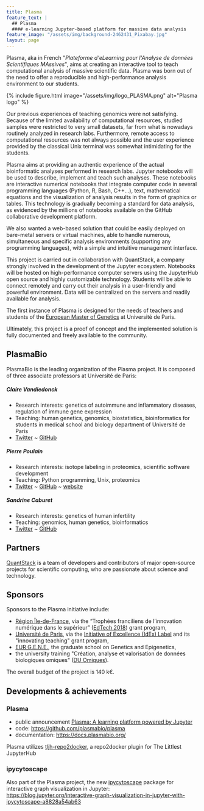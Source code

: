 ```yaml
---
title: Plasma
feature_text: |
  ## Plasma
  #### e-learning Jupyter-based platform for massive data analysis
feature_image: "/assets/img/background-2462431_Pixabay.jpg"
layout: page
---
```


Plasma, aka in French "*Plateforme d'eLearning pour l'Analyse de données Scientifiques MAssives*", aims at creating an interactive tool to teach computational analysis of massive scientific data. Plasma was born out of the need to offer a reproducible and high-performance analysis environment to our students.

{% include figure.html image="/assets/img/logo_PLASMA.png" alt="Plasma logo" %}

Our previous experiences of teaching genomics were not satisfying. Because of the limited availability of computational resources, studied samples were restricted to very small datasets, far from what is nowadays routinely analyzed in research labs. Furthermore, remote access to computational resources was not always possible and the user experience provided by the classical Unix terminal was somewhat intimidating for the students.

Plasma aims at providing an authentic experience of the actual bioinformatic analyses performed in research labs. Jupyter notebooks will be used to describe, implement and teach such analyses. These notebooks are interactive numerical notebooks that integrate computer code in several programming languages (Python, R, Bash, C++...), text, mathematical equations and the visualization of analysis results in the form of graphics or tables. This technology is gradually becoming a standard for data analysis, as evidenced by the millions of notebooks available on the GitHub collaborative development platform.

We also wanted a web-based solution that could be easily deployed on bare-metal servers or virtual machines, able to handle numerous, simultaneous and specific analysis environments (supporting any programming languages), with a simple and intuitive management interface.

This project is carried out in collaboration with QuantStack, a company strongly involved in the development of the Jupyter ecosystem. Notebooks will be hosted on high-performance computer servers using the JupyterHub open source and highly customizable technology. Students will be able to connect remotely and carry out their analysis in a user-friendly and powerful environment. Data will be centralized on the servers and readily available for analysis.

The first instance of Plasma is designed for the needs of teachers and students of the [European Master of Genetics](http://www.magisteregenet.univ-paris-diderot.fr/) at Université de Paris.

Ultimately, this project is a proof of concept and the implemented solution is fully documented and freely available to the community.


## PlasmaBio

PlasmaBio is the leading organization of the Plasma project. It is composed of three associate professors at Université de Paris:


##### Claire Vandiedonck

- Research interests: genetics of autoimmune and inflammatory diseases, regulation of immune gene expression
- Teaching: human genetics, genomics, biostatistics, bioinformatics for students in medical school and biology department of Université de Paris
- <a href="https://twitter.com/CVandiedonck">Twitter</a> ~ <a href="https://github.com/CVandiedonck">GitHub</a>


##### Pierre Poulain

- Research interests: isotope labeling in proteomics, scientific software development
- Teaching: Python programming, Unix, proteomics
- <a href="https://twitter.com/pierrepo">Twitter</a> ~ <a href="https://github.com/pierrepo">GitHub</a> ~ <a href="https://cupnet.net">website</a>


##### Sandrine Caburet

- Research interests: genetics of human infertility
- Teaching: genomics, human genetics, bioinformatics
- <a href="https://twitter.com/Scaburet">Twitter</a> ~ <a href="https://github.com/Scaburet">GitHub</a>
  

## Partners

[QuantStack](https://quantstack.net/) is a team of developers and contributors of major open-source projects for scientific computing, who are passionate about science and technology.


## Sponsors

Sponsors to the Plasma initiative include:
- [Région Île-de-France](https://twitter.com/iledefrance), via the “Trophées franciliens de l’innovation numérique dans le supérieur” ([EdTech 2018](https://www.iledefrance.fr/trophees-franciliens-de-linnovation-numerique-dans-le-superieur-les-laureats-2018)) grant program,
- [Université de Paris](https://u-paris.fr/en/), via the [Initiative of Excellence (IdEx) Label](https://u-paris.fr/en/the-initiative-of-excellence-idex-label/) and its "innovating teaching" grant program,
- [EUR G.E.N.E.](https://twitter.com/EURGENEPARIS), the graduate school on Genetics and Epigenetics,
- the university training "Création, analyse et valorisation de données biologiques omiques" ([DU Omiques](https://omics-school.net/)).

The overall budget of the project is 140 k€.


## Developments & achievements

### Plasma
- public announcement [Plasma: A learning platform powered by Jupyter](https://blog.jupyter.org/plasma-a-learning-platform-powered-by-jupyter-1b850fcd8624)
- code: <https://github.com/plasmabio/plasma>
- documentation: <https://docs.plasmabio.org/>

Plasma utilizes [tljh-repo2docker](https://github.com/plasmabio/tljh-repo2docker), a repo2docker plugin for The Littlest JupyterHub


### ipycytoscape

Also part of the Plasma project, the new [ipycytoscape](https://github.com/QuantStack/ipycytoscape) package for interactive graph visualization in Jupyter: <https://blog.jupyter.org/interactive-graph-visualization-in-jupyter-with-ipycytoscape-a8828a54ab63>




